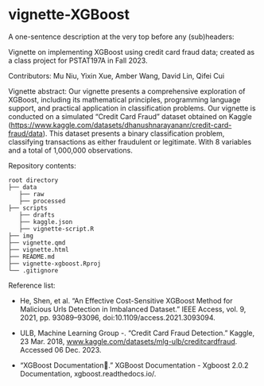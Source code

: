 # vignette-XGBoost

A one-sentence description at the very top before any (sub)headers:

Vignette on implementing XGBoost using credit card fraud data; created as a class project for PSTAT197A in Fall 2023.

Contributors: Mu Niu, Yixin Xue, Amber Wang, David Lin, Qifei Cui

Vignette abstract: Our vignette presents a comprehensive exploration of XGBoost, including its mathematical principles, programming language support, and practical application in classification problems. Our vignette is conducted on a simulated “Credit Card Fraud” dataset obtained on Kaggle (https://www.kaggle.com/datasets/dhanushnarayananr/credit-card-fraud/data). This dataset presents a binary classification problem, classifying transactions as either fraudulent or legitimate. With 8 variables and a total of 1,000,000 observations. 

Repository contents: 
```
root directory
├── data
   ├── raw
   ├── processed
├── scripts
   ├── drafts
   ├── kaggle.json
   ├── vignette-script.R
├── img
├── vignette.qmd
├── vignette.html
├── README.md 
├── vignette-xgboost.Rproj
└── .gitignore
```

Reference list: 

- He, Shen, et al. “An Effective Cost-Sensitive XGBoost Method for Malicious Urls Detection in Imbalanced Dataset.” IEEE Access, vol. 9, 2021, pp. 93089–93096, doi:10.1109/access.2021.3093094. 

- ULB, Machine Learning Group -. “Credit Card Fraud Detection.” Kaggle, 23 Mar. 2018, www.kaggle.com/datasets/mlg-ulb/creditcardfraud. Accessed 06 Dec. 2023. 

- “XGBoost Documentation.” XGBoost Documentation - Xgboost 2.0.2 Documentation, xgboost.readthedocs.io/. 

